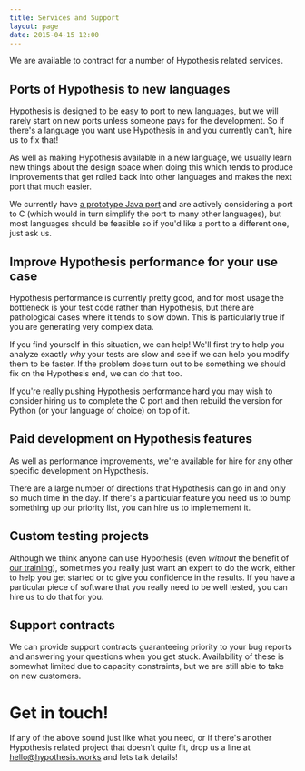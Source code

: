 ```yaml
---
title: Services and Support
layout: page
date: 2015-04-15 12:00
---
```


We are available to contract for a number of Hypothesis related services.

## Ports of Hypothesis to new languages

Hypothesis is designed to be easy to port to new languages, but we will rarely start on new ports
unless someone pays for the development. So if there's a language you want use Hypothesis in and you
currently can't, hire us to fix that!

As well as making Hypothesis available in a new language, we usually learn new things about the design
space when doing this which tends to produce improvements that get rolled back into other languages and
makes the next port that much easier.

We currently have [a prototype Java port](https://github.com/DRMacIver/hypothesis4j) and are actively
considering a port to C (which would in turn simplify the port to many other languages), but most
languages should be feasible so if you'd like a port to a different one, just ask us.

## Improve Hypothesis performance for your use case

Hypothesis performance is currently pretty good, and for most usage the bottleneck is your test code
rather than Hypothesis, but there are pathological cases where it tends to slow down. This is particularly
true if you are generating very complex data.

If you find yourself in this situation, we can help! We'll first try to help you analyze exactly *why*
your tests are slow and see if we can help you modify them to be faster. If the problem does turn out
to be something we should fix on the Hypothesis end, we can do that too.

If you're really pushing Hypothesis performance hard you may wish to consider hiring us to complete the
C port and then rebuild the version for Python (or your language of choice) on top of it.

## Paid development on Hypothesis features

As well as performance improvements, we're available for hire for any other specific development on
Hypothesis.

There are a large number of directions that Hypothesis can go in and only so much time in the day. If there's
a particular feature you need us to bump something up our priority list, you can hire us to implemement it.

## Custom testing projects

Although we think anyone can use Hypothesis (even *without* the benefit of [our training](/training/)), sometimes
you really just want an expert to do the work, either to help you get started or to give you confidence in the
results. If you have a particular piece of software that you really need to be well tested,
you can hire us to do that for you.

## Support contracts

We can provide support contracts guaranteeing priority to your bug reports and answering your questions when
you get stuck. Availability of these is somewhat limited due to capacity constraints, but we are still able
to take on new customers.

# Get in touch!

If any of the above sound just like what you need, or if there's another Hypothesis related project that doesn't
quite fit, drop us a line at [hello@hypothesis.works](mailto:hello@hypothesis.works) and lets talk
details!
